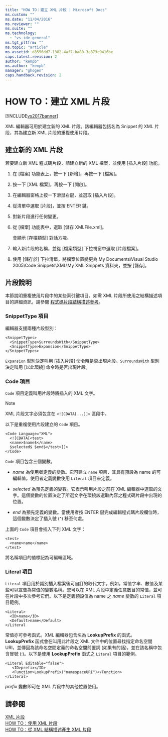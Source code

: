 ```yaml
---
title: "HOW TO：建立 XML 片段 | Microsoft Docs"
ms.custom: ""
ms.date: "11/04/2016"
ms.reviewer: ""
ms.suite: ""
ms.technology: 
  - "vs-ide-general"
ms.tgt_pltfrm: ""
ms.topic: "article"
ms.assetid: d8556dd7-1382-4af7-ba80-3e873c9416be
caps.latest.revision: 2
author: "kempb"
ms.author: "kempb"
manager: "ghogen"
caps.handback.revision: 2
---
```

# HOW TO：建立 XML 片段
[!INCLUDE[vs2017banner](../code-quality/includes/vs2017banner.md)]

XML 編輯器可用於建立新的 XML 片段。該編輯器包括名為 Snippet 的 XML 片段，其為建立新 XML 片段的重複使用片段。  
  
## 建立新的 XML 片段  
 若要建立新 XML 程式碼片段，請建立新的 XML 檔案，並使用 \[插入片段\] 功能。  
  
1.  在 \[檔案\] 功能表上，按一下 \[新增\]，再按一下 \[檔案\]。  
  
2.  按一下 \[XML 檔案\]，再按一下 \[開啟\]。  
  
3.  在編輯器窗格上按一下滑鼠右鍵，並選取 \[插入片段\]。  
  
4.  從清單中選取 \[片段\]，並按 ENTER 鍵。  
  
5.  對新片段進行任何變更。  
  
6.  從 \[檔案\] 功能表中，選取 \[儲存 XMLFile.xml\]。  
  
     會顯示 \[存檔類型\] 對話方塊。  
  
7.  輸入新片段的名稱，並從 \[檔案類型\] 下拉視窗中選取 \[片段檔案\]。  
  
8.  使用 \[儲存於\] 下拉清單，將檔案位置變更為 My Documents\\Visual Studio 2005\\Code Snippets\\XML\\My XML Snippets 資料夾，並按 \[儲存\]。  
  
## 片段說明  
 本節說明重複使用片段中的某些索引鍵項目。如需 XML 片段所使用之結構描述項目的詳細資訊，請參閱 [程式碼片段結構描述參考](../ide/code-snippets-schema-reference.md)。  
  
### SnippetType 項目  
 編輯器支援兩種片段型別：  
  
```  
<SnippetTypes>  
  <SnippetType>SurroundsWith</SnippetType>  
  <SnippetType>Expansion</SnippetType>  
</SnippetTypes>  
```  
  
 `Expansion` 型別決定叫用 \[插入片段\] 命令時是否出現片段。`SurroundsWith` 型別決定叫用 \[以此環繞\] 命令時是否出現片段。  
  
### Code 項目  
 `Code` 項目定義叫用片段時將插入的 XML 文字。  
  
> [!NOTE]
>  XML 片段文字必須包含在 `<![CDATA[...]]>` 區段中。  
  
 以下是重複使用片段建立的 `Code` 項目。  
  
```  
<Code Language="XML">  
  <![CDATA[<test>  
  <name>$name$</name>  
  $selected$ $end$</test>]]>  
</Code>  
```  
  
 `Code` 項目包含三個變數。  
  
-   $name$ 為使用者定義的變數。它可建立 `name` 項目，其具有預設為 name 的可編輯值。使用者定義變數使用 `Literal` 項目來定義。  
  
-   $selected$ 為預先定義的變數。它表示叫用片段之前在 XML 編輯器中選取的文字。這個變數的位置決定了所選文字在環繞該選取內容之程式碼片段中出現的位置。  
  
-   $end$ 為預先定義的變數。當使用者按 ENTER 鍵完成編輯程式碼片段欄位時，這個變數決定了插入號 \(^\) 移至何處。  
  
 上面的 `Code` 項目會插入下列 XML 文字：  
  
```  
<test>  
  <name>name</name>  
</test>  
```  
  
 將名稱項目的值標記為可編輯區域。  
  
### Literal 項目  
 `Literal` 項目用於識別插入檔案後可自訂的取代文字。例如，常值字串、數值及某些可以宣告為常值的變數名稱。您可以在 XML 片段中定義任意數目的常值，並可在片段中多次參考它們。以下是定義預設值為 name 之 $name$ 變數的 `Literal` 項目範例。  
  
```  
<Literal>  
  <ID>name</ID>  
  <Default>name</Default>  
</Literal  
```  
  
 常值亦可參考函式。XML 編輯器包含名為 **LookupPrefix** 的函式。**LookupPrefix** 函式會在叫用此片段之 XML 文件中的位置尋找指定命名空間 URI，並傳回為該命名空間定義的命名空間前置詞 \(如果有的話\)，並在該名稱中包含冒號 \(:\)。以下是使用 **LookupPrefix** 函式之 `Literal` 項目的範例。  
  
```  
<Literal Editable="false">  
   <ID>prefix</ID>  
   <Function>LookupPrefix("namespaceURI")</Function>  
</Literal>  
```  
  
 $prefix$ 變數即可在 XML 片段中的其他位置使用。  
  
## 請參閱  
 [XML 片段](../xml-tools/xml-snippets.md)   
 [HOW TO：使用 XML 片段](../xml-tools/how-to-use-xml-snippets.md)   
 [HOW TO：從 XML 結構描述產生 XML 片段](../Topic/How%20to:%20Generate%20an%20XML%20Snippet%20From%20an%20XML%20Schema.md)